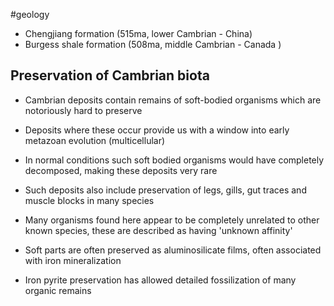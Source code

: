 #geology 
- Chengjiang formation (515ma, lower Cambrian - China)
- Burgess shale formation (508ma, middle Cambrian - Canada )

## Preservation of Cambrian biota
- Cambrian deposits contain remains of soft-bodied organisms which are notoriously hard to preserve
- Deposits where these occur provide us with a window into early metazoan evolution (multicellular)
- In normal conditions such soft bodied organisms would have completely decomposed, making these deposits very rare
- Such deposits also include preservation of legs, gills, gut traces and muscle blocks in many species
- Many organisms found here appear to be completely unrelated to other known species, these are described as having 'unknown affinity'

- Soft parts are often preserved as aluminosilicate films, often associated with iron mineralization
- Iron pyrite preservation has allowed detailed fossilization of many organic remains